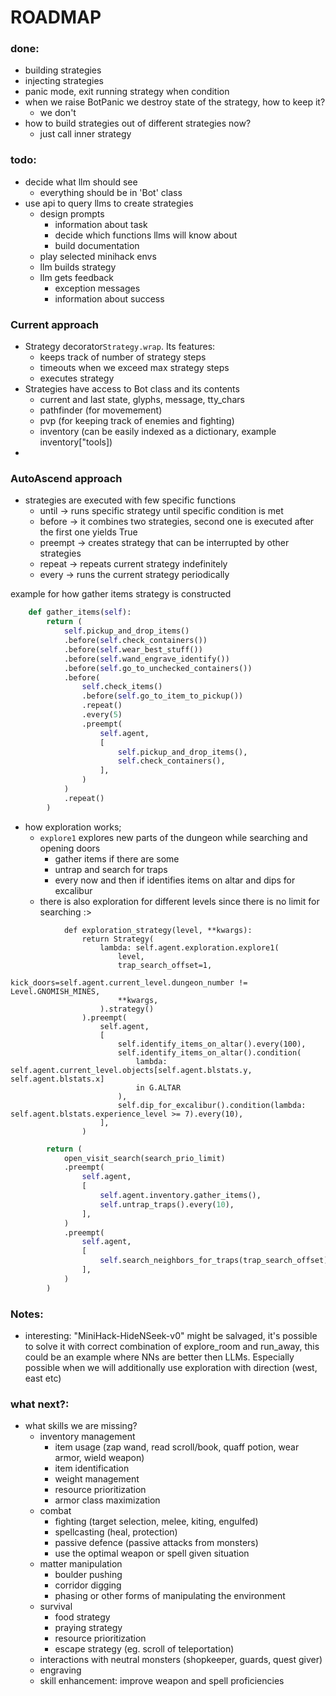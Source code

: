 # ROADMAP

### done:
- building strategies
- injecting strategies
- panic mode, exit running strategy when condition
- when we raise BotPanic we destroy state of the strategy, how to keep it?
    - we don't
- how to build strategies out of different strategies now?
    - just call inner strategy

### todo:
- decide what llm should see 
    - everything should be in 'Bot' class
- use api to query llms to create strategies
    - design prompts
        - information about task
        - decide which functions llms will know about
        - build documentation 
    - play selected minihack envs
    - llm builds strategy
    - llm gets feedback
        - exception messages
        - information about success
  


### Current approach
- Strategy decorator`Strategy.wrap`. Its features: 
    - keeps track of number of strategy steps
    - timeouts when we exceed max strategy steps
    - executes strategy 
- Strategies have access to Bot class and its contents
    - current and last state, glyphs, message, tty_chars
    - pathfinder (for movemement)
    - pvp (for keeping track of enemies and fighting)
    - inventory (can be easily indexed as a dictionary, example inventory["tools])
- 

### AutoAscend approach
- strategies are executed with few specific functions
    - until -> runs specific strategy until specific condition is met
    - before -> it combines two strategies, second one is executed after the first one yields True
    - preempt -> creates strategy that can be interrupted by other strategies
    - repeat -> repeats current strategy indefinitely
    - every -> runs the current strategy periodically

example for how gather items strategy is constructed
```python
    def gather_items(self):
        return (
            self.pickup_and_drop_items()
            .before(self.check_containers())
            .before(self.wear_best_stuff())
            .before(self.wand_engrave_identify())
            .before(self.go_to_unchecked_containers())
            .before(
                self.check_items()
                .before(self.go_to_item_to_pickup())
                .repeat()
                .every(5)
                .preempt(
                    self.agent,
                    [
                        self.pickup_and_drop_items(),
                        self.check_containers(),
                    ],
                )
            )
            .repeat()
        )

```

- how exploration works;
    - `explore1` explores new parts of the dungeon while searching and opening doors
        - gather items if there are some 
        - untrap and search for traps 
        - every now and then if identifies items on altar and dips for excalibur
    - there is also exploration for different levels since there is no limit for searching :>

```
            def exploration_strategy(level, **kwargs):
                return Strategy(
                    lambda: self.agent.exploration.explore1(
                        level,
                        trap_search_offset=1,
                        kick_doors=self.agent.current_level.dungeon_number != Level.GNOMISH_MINES,
                        **kwargs,
                    ).strategy()
                ).preempt(
                    self.agent,
                    [
                        self.identify_items_on_altar().every(100),
                        self.identify_items_on_altar().condition(
                            lambda: self.agent.current_level.objects[self.agent.blstats.y, self.agent.blstats.x]
                            in G.ALTAR
                        ),
                        self.dip_for_excalibur().condition(lambda: self.agent.blstats.experience_level >= 7).every(10),
                    ],
                )
```


```python
        return (
            open_visit_search(search_prio_limit)
            .preempt(
                self.agent,
                [
                    self.agent.inventory.gather_items(),
                    self.untrap_traps().every(10),
                ],
            )
            .preempt(
                self.agent,
                [
                    self.search_neighbors_for_traps(trap_search_offset),
                ],
            )
        )
```

### Notes:
- interesting: "MiniHack-HideNSeek-v0" might be salvaged, it's possible to solve it with correct combination of explore_room and run_away, this could be an example where NNs are better then LLMs. Especially possible when we will additionally use exploration with direction (west, east etc)


### what next?:
- what skills we are missing?
    - inventory management
        - item usage (zap wand, read scroll/book, quaff potion, wear armor, wield weapon)
        - item identification
        - weight management
        - resource prioritization
        - armor class maximization
    - combat
        - fighting (target selection, melee, kiting, engulfed)
        - spellcasting (heal, protection)
        - passive defence (passive attacks from monsters)
        - use the optimal weapon or spell given situation
    - matter manipulation
        - boulder pushing
        - corridor digging
        - phasing or other forms of manipulating the environment
    - survival
        - food strategy
        - praying strategy
        - resource prioritization
        - escape strategy (eg. scroll of teleportation)
    - interactions with neutral monsters (shopkeeper, guards, quest giver)
    - engraving
    - skill enhancement: improve weapon and spell proficiencies

